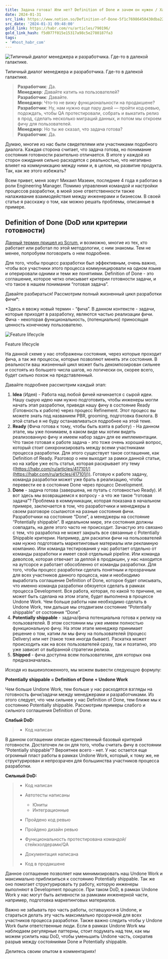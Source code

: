 ```yaml
---
title: Задача готова! Или нет? Definition of Done и зачем он нужен / Хабр
date: 2024-01-31
src_link: https://www.notion.so/Definition-of-Done-5f1c76986450430dba2224b7a6a68ca8
src_date: '2024-01-31 09:48:00'
gold_link: https://habr.com/ru/articles/790196/
gold_link_hash: f5d077f015e15317a98c5e2780187fa3
tags:
- '#host_habr_com'
---
```


![](https://habrastorage.org/getpro/habr/upload_files/184/ce0/1f8/184ce01f80ab56bc7ade7f38d48fe465.jpg "Типичный диалог менеджера и разработчика. Где-то в далекой галактике.")

Типичный диалог менеджера и разработчика. Где-то в далекой галактике.


> **Разработчик**: Да.  
> **Менеджер**: Давайте катить на пользователей?  
> **Разработчик**: Давайте.  
> **Менеджер**: Что‑то не вижу функциональности на продакшене?  
> **Разработчик**: Ну, нам нужно еще пару дней — пройти код‑ревью, подождать, чтобы QA протестировали, собрать и выкатить релиз в прод, сделать несколько миграций данных, и потом мы откроем фичу для пользователей.  
> **Менеджер**: Но ты же сказал, что задача готова?  
> **Разработчик**: Да.

Думаю, многие из нас были свидетелями или участниками подобного диалога. Каждая сторона считает, что задача готова, но понимание состояния готовности разительно отличается. В итоге у каждой из сторон ожидания сильно расходятся с реальностью, что негативно влияет на коммуникацию между ними и, в целом, на развитие продукта. Так, как же этого избежать?

Всем привет, меня зовут Михаил Мазеин, последние 4 года я работаю в роли Engineering Manager. Помимо управления командой и настройки процессов разработки, в моей зоне ответственности также налаживание взаимодействия между инженерами и бизнесом. В своей статье я расскажу о том, как можно решать проблемы, описанные в примере.

Definition of Done (DoD или критерии готовности)
------------------------------------------------

[Данный термин пришел из Scrum](https://less.works/less/framework/definition-of-done), и возможно, многие из тех, кто работает или работал по этой методологии, с ним знакомы. Тем не менее, попробуем поговорить о нем подробнее.

Для того, чтобы процесс разработки был эффективным, очень важно, чтобы все участники этого процесса коммуницировали на одном языке и оперировали одними и теми же понятиями. Definition of Done - это соглашение, которое четко описывает критерии готовности задачи, и что такое в нашем понимании “готовая задача”.

Давайте разбираться! Рассмотрим полный жизненный цикл разработки фичи\*:

\*Здесь я ввожу новый термин - “фича”. В данном контексте - задачи, которые приходят в разработку, являются частью реализации фичи. Фича - некоторая функциональность, (потенциально) приносящая ценность конечному пользователю.

![](https://habrastorage.org/getpro/habr/upload_files/7b8/2c8/ca1/7b82c8ca1a728d15d63248251aae4686.jpg "Feature lifecycle")

Feature lifecycle

На данной схеме у нас отображены состояния, через которые проходит фича, а так же процессы, которые позволяют менять эти состояния. В реальности ваш жизненный цикл может быть декомпозирован сильнее и состоять из большего числа шагов, но логически он, скорее всего, будет сильно похож на представленный.

Давайте подробнее рассмотрим каждый этап:

1. **Idea** (Идея) - Работа над любой фичей начинается с сырой идеи. Нашу сырую идею нам нужно подготовить, чтобы инженеры могли начать этап разработки, приведя нашу фичу в состояние Ready (Готовность к работе) через процесс Refinement. Этот процесс вы можете знать под названием PBR, grooming, подготовка бэклога. В этой статье я не буду останавливаться подробнее на этой теме.
2. **Ready** (Фича готова к тому, чтобы быть взята в работу) - На данном этапе, мы уже понимаем, в каком виде мы хотим видеть реализованную фичу и имеем набор задач для ее имплементации. Что такое готовая к работе задача - это тоже очень хороший вопрос, который стоит синхронизировать между всеми участниками процесса разработки. Для этого существует такое соглашение, как Definition of Ready. Разговор о нем выходит за рамки данной статьи, но на хабре уже есть статья, которая раскрывает эту тему ([https://habr.com/ru/articles/417101/](https://habr.com/ru/articles/417101/)). Готовую к работе задачу, команда разработки может уже брать в реализацию, чтобы перевести ее в состояние Done через процесс Development.
3. **Done** - задача готова (завершена, не путать с готовностью Ready). И вот здесь мы возвращаемся к вопросу - а что же такое “готовая задача”? Проблема в коммуникации, которая показана в начальном примере, заключается в том, что разработчики и менеджеры в своем разговоре ссылаются на разные состояния фичи. Разработчики на состояние “Done”, а менеджеры на состояние “Potentially shippable”. В идеальном мире, эти состояния должны совпадать, на деле этого часто не происходит. Зачастую это связано с тем, что разработка не может закрыть все связанные с Potentially Shippable критерии. Например, для раскатки фичи на пользователей нам нужно подготовить маркетинговые материалы или рекламную компанию. Или команда тестирования у нас работает отдельно от команды разработки и имеет свой отдельный pipeline. Или команда девопсов, которая отвечает за деплой в продакшен, у нас находится на аутсорсе и работает обособленно от команды разработки. Для того, чтобы процесс разработки сделать понятным и прозрачным для всех участников данного процесса, нам и необходимо выработать соглашение Definition of Done, которое будет описывать, что именно команда разработки обязуется сделать в рамках процесса Development. Вся работа, которая, по какой то причине, не может быть сделана на этом этапе, будет выполнена в процессе Undone Work. Чем больше работы нам необходимо сделать в Undone Work, тем дальше мы отодвигаем состояние “Potentially shippable” от состояния “Done”.
4. **Potentially shippable** - задача/фича потенциальна готова к релизу на пользователей. В этом состоянии мы уже имеем полностью функциональную фичу. На этом этапе менеджер принимает решение о том, катим ли мы фичу на пользователей (процесс Delivery) или нет (такое тоже иногда бывает). Раскатка может происходить как на всех пользователей сразу, так и поэтапно, это уже зависит от выбранной стратегии релиза.
5. **Shipped** - фича доступна всем пользователям, для которых она предназначалась.

Исходя из вышеизложенного, мы можем вывести следующую формулу:

**Potentially shippable = Definition of Done + Undone Work**

Чем больше Undone Work, тем больше у нас расходятся взгляды на готовность фичи/задачи между менеджерами и разработчиками. Из этого следует, что чем сильнее у нас Definition of Done, тем ближе мы к состоянию Potentially shippable. Рассмотрим примеры слабого и сильного соглашения Definition of Done.

**Слабый DoD:**


> * Код написан

В данном соглашении описан единственный базовый критерий готовности. Достаточен ли он для того, чтобы считать фичу в состоянии “Potentially shippable”? Вероятнее всего - нет. У нас остается еще огромный пласт работы в рамках Undone Work, который, к тому же, не структурирован и непрозрачен для большинства участников процесса разработки.

**Сильный DoD:**


> * Код написан
> * Автотесты написаны 
> 
> 
> 	+ Юниты
> 	+ Интеграционные
> * Пройдено код ревью
> * Пройдено дизайн ревью
> * Функциональность протестирована командой/стейкхолдерами/QA
> * Документация написана
> * Код в продакшене

Данное соглашение позволяет нам минимизировать наш Undone Work и максимально приблизиться к состоянию Potentially shippable. Так же оно помогает структурировать ту работу, которую инженеры выполняют в Development процессе. При таком DoD, в рамках Undone Work у нас могут быть активности за рамками инженерной части, например, подготовка маркетинговых материалов.

Важно не забывать про часть работы, оставшуюся в Undone, и стараться делать эту часть максимально прозрачной для всех участников процесса разработки. Также важно следить чтобы у Undone Work были ответственные люди. Если в рамках Undone Work мы наблюдаем регулярные паттерны, стоит подумать над тем, как мы можем усилить наш DoD, чтобы уменьшить Undone часть, сократив разрыв между состояниями Done и Potentially shippable.

Делитесь своим опытом в комментариях!